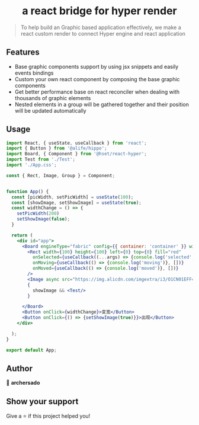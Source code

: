 
<h1 align="center"> a react bridge for hyper render</h1>

> To help build an Graphic based application effectively, we make a react custom render to connect Hyper engine and react application

## Features

* Base graphic components support by using jsx snippets and easily events bindings 
* Custom your own react component by composing the base graphic components
* Get better performance base on react reconciler when dealing with thousands of graphic elements
* Nested elements in a group will be gathered together and their position will be updated automatically


## Usage

```jsx
import React, { useState, useCallback } from 'react';
import { Button } from '@alife/hippo';
import Board, { Component } from '@hset/react-hyper';
import Test from './Test';
import './App.css';

const { Rect, Image, Group } = Component;


function App() {
  const [picWidth, setPicWidth] = useState(100);
  const [showImage, setShowImage] = useState(true);
  const widthChange = () => {
    setPicWidth(200)
    setShowImage(false);
  }

  return (
    <div id="app">
      <Board engineType="fabric" config={{ container: 'container' }} width={1000} height={500}>
        <Rect width={100} height={100} left={0} top={0} fill="red" 
          onSelected={useCallback((...args) => {console.log('selected', this, args)}, [])} 
          onMoving={useCallback(() => {console.log('moving')}, [])} 
          onMoved={useCallback(() => {console.log('moved')}, [])}  
        />
        <Image async src="https://img.alicdn.com/imgextra/i3/O1CN01EFF4Wv1xVgvxRayF9_!!6000000006449-0-tps-194-259.jpg" onMoving={() => {console.log('moving')}} width={picWidth} height={200} left={0} top={0} fill="red" />
        {
          showImage && <Test/>
        }

      </Board>
      <Button onClick={widthChange}>变宽</Button>
      <Button onClick={() => {setShowImage(true)}}>出现</Button>
    </div>

  );
}

export default App;
```

## Author

👤 **archersado**


## Show your support

Give a ⭐️ if this project helped you!